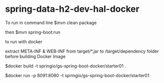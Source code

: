 # spring-data-h2-dev-hal-docker


To run in command line
$mvn clean package

then
$mvn spring-boot:run

to run with docker

extract META-INF & WEB-INF from target/*.jar to /target/dependency folder before building Docker Image


$docker build -t springio/gs-spring-boot-docker/starter01 .


$docker run -p 8091:8080 -t springio/gs-spring-boot-docker/starter01
